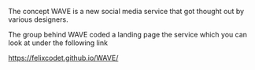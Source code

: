The concept WAVE is a new social media service that got thought out by various designers.

The group behind WAVE coded a landing page the service which you can look at under the following link

https://felixcodet.github.io/WAVE/
